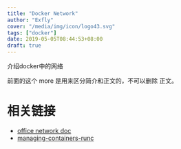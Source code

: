 ```yaml
---
title: "Docker Network"
author: "Exfly"
cover: "/media/img/icon/logo43.svg"
tags: ["docker"]
date: 2019-05-05T08:44:53+08:00
draft: true
---
```


介绍docker中的网络

<!--more-->

前面的这个 more 是用来区分简介和正文的，不可以删除
正文。

# 相关链接

- [office network doc](https://success.docker.com/article/networking)
- [managing-containers-runc](https://blog.selectel.com/managing-containers-runc/)
